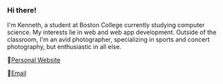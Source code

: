 ### Hi there!

I'm Kenneth, a student at Boston College currently studying computer science. My interests lie in web and web app development. Outside of the classroom, I'm an avid photographer, specializing in sports and concert photography, but enthusiastic in all else.

📃[Personal Website](https://kennethc.me) <br>

📧[Email](mailto:chenaun@bc.edu) <br>




